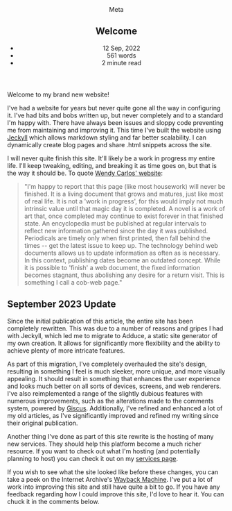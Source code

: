 <head>
    <title>Welcome | Vale.Rocks</title>
    <meta property="og:title" content="Welcome"/>
    <meta name="description" content="A brief welcome to my website on the world wide web and what it's about." />
    <meta property="og:description" content="The welcome to the website you've waited for." />
    <meta property="article:published_time" content="2022-09-12" />
    <meta property="article:modified_time" content="2024-04-28" />
    <meta property="article:section" content="Meta" />
</head>

<article>
<header>
	 Meta
	<h1>
		Welcome
	</h1>
	<ul>
		<li><time datetime="2022-09-12">12 Sep, 2022</time></li>
	    <li>561 words</li>
		<li>2 minute read</li>
	</ul>
</header>

<div class="readable-width">

Welcome to my brand new website!

I've had a website for years but never quite gone all the way in configuring it. I've had bits and bobs written up, but never completely and to a standard I'm happy with. There have always been issues and sloppy code preventing me from maintaining and improving it. This time I've built the website using [Jeckyll](https://jekyllrb.com/) which allows markdown styling and far better scalability. I can dynamically create blog pages and share .html snippets across the site.

I will never quite finish this site. It'll likely be a work in progress my entire life. I'll keep tweaking, editing, and breaking it as time goes on, but that is the way it should be. To quote [Wendy Carlos' website](https://www.wendycarlos.com/live.html):

> "I'm happy to report that this page (like most housework) will never be finished. It is a living document that grows and matures, just like most of real life. It is not a 'work in progress', for this would imply not much intrinsic value until that magic day it is completed. A novel is a work of art that, once completed may continue to exist forever in that finished state. An encyclopedia must be published at regular intervals to reflect new information gathered since the day it was published. Periodicals are timely only when first printed, then fall behind the times -- get the latest issue to keep up. The technology behind web documents allows us to update information as often as is necessary. In this context, publishing dates become an outdated concept. While it is possible to 'finish' a web document, the fixed information becomes stagnant, thus abolishing any desire for a return visit. This is something I call a cob-web page."

## September 2023 Update

Since the initial publication of this article, the entire site has been completely rewritten. This was due to a number of reasons and gripes I had with Jeckyll, which led me to migrate to Adduce, a static site generator of my own creation. It allows for significantly more flexibility and the ability to achieve plenty of more intricate features.

As part of this migration, I've completely overhauled the site's design, resulting in something I feel is much sleeker, more unique, and more visually appealing. It should result in something that enhances the user experience and looks much better on all sorts of devices, screens, and web renderers. I've also reimplemented a range of the slightly dubious features with numerous improvements, such as the alterations made to the comments system, powered by [Giscus](https://giscus.app). Additionally, I've refined and enhanced a lot of my old articles, as I've significantly improved and refined my writing since their original publication.

Another thing I've done as part of this site rewrite is the hosting of many new services. They should help this platform become a much richer resource. If you want to check out what I'm hosting (and potentially planning to host) you can check it out on my [services page](/services).

If you wish to see what the site looked like before these changes, you can take a peek on the Internet Archive's [Wayback Machine](https://web.archive.org/web/20230124205506/https://vale.rocks). I've put a lot of work into improving this site and still have quite a bit to go. If you have any feedback regarding how I could improve this site, I'd love to hear it. You can chuck it in the comments below.

<section class="giscus"></section>

</div>
</article>
